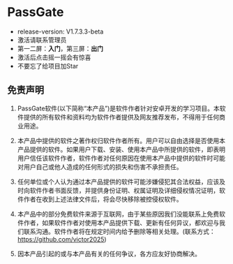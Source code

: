 # PassGate

* release-version: V1.7.3.3-beta
* 激活请联系管理员
* 第一二屏：**入门**，第三屏：**出门**
* 激活后点击摇一摇会有惊喜
* 不要忘了给项目加Star

## 免责声明

1. PassGate软件(以下简称“本产品”)是软件作者针对安卓开发的学习项目。本软件提供的所有软件和资料均为软件作者提供及网友推荐发布，不得用于任何商业用途。

2. 本产品中提供的软件之著作权归软件作者所有。用户可以自由选择是否使用本产品提供的软件。如果用户下载、安装、使用本产品中所提供的软件，即表明用户信任该软件作者，软件作者对任何原因在使用本产品中提供的软件时可能对用户自己或他人造成的任何形式的损失和伤害不承担责任。

3. 任何单位或个人认为通过本产品提供的软件可能涉嫌侵犯其合法权益，应该及时向软件作者书面反馈，并提供身份证明、权属证明及详细侵权情况证明，软件作者在收到上述法律文件后，将会尽快移除被控侵权软件。

4. 本产品中的部分免费软件来源于互联网，由于某些原因我们没能联系上免费软件作者，如果软件作者对使用本产品提供下载、更新有任何异议，都欢迎与我们联系沟通。软件作者将在规定时间内给予删除等相关处理。(联系方式：https://github.com/victor2025)

5. 因本产品引起的或与本产品有关的任何争议，各方应友好协商解决。

   

